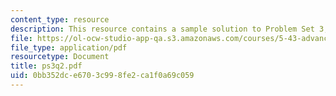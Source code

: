```yaml
---
content_type: resource
description: This resource contains a sample solution to Problem Set 3, Question 2.
file: https://ol-ocw-studio-app-qa.s3.amazonaws.com/courses/5-43-advanced-organic-chemistry-spring-2007/0bb352dce6703c998fe2ca1f0a69c059_ps3q2.pdf
file_type: application/pdf
resourcetype: Document
title: ps3q2.pdf
uid: 0bb352dc-e670-3c99-8fe2-ca1f0a69c059
---
```

